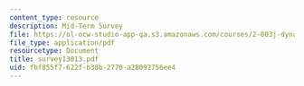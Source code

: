 ```yaml
---
content_type: resource
description: Mid-Term Survey
file: https://ol-ocw-studio-app-qa.s3.amazonaws.com/courses/2-003j-dynamics-and-vibration-13-013j-fall-2002/fbf855f7622fb38b2770a28092756ee4_survey13013.pdf
file_type: application/pdf
resourcetype: Document
title: survey13013.pdf
uid: fbf855f7-622f-b38b-2770-a28092756ee4
---
```

